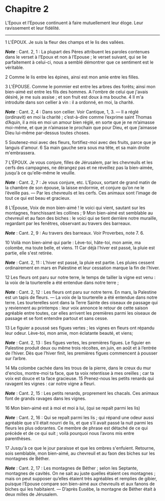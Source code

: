 # Chapitre 2

L’Epoux et l’Epouse continuent à faire mutuellement leur éloge.
Leur ravissement et leur fidélité.

***

1 L'ÉPOUX. Je suis la fleur des champs et le lis des vallées.

***Note*** :  Cant. 2, 1 : La plupart des Pères attribuent les paroles contenues dans le verset à l’Epoux et non à l’Epouse ; le verset suivant, qui se lie parfaitement à celui-ci, nous a semblé démontrer que ce sentiment est le véritable.


2 Comme le lis entre les épines, ainsi est mon amie entre les filles.


3 L'ÉPOUSE. Comme le pommier est entre les arbres des forêts; ainsi mon bien-aimé est entre les fils des hommes. A l'ombre de celui que j'avais désiré, je me suis assise ; et son fruit est doux à ma bouche. 4 Il m'a introduite dans son cellier à vin : il a ordonné, en moi, la charité.

***Note*** :  Cant. 2, 4 : Dans son cellier. Voir Cantique, 1, 3. ― Il a réglé (ordinavit) en moi la charité ; c’est-à-dire comme l’exprime saint Thomas d’Aquin, il a mis en moi un amour bien réglé, en sorte que je ne m’aimasse moi-même, et que je n’aimasse le prochain que pour Dieu, et que j’aimasse Dieu lui-même par-dessus toutes choses.

5 Soutenez-moi avec des fleurs, fortifiez-moi avec des fruits, parce que je languis d'amour. 6 Sa main gauche sera sous ma tête, et sa main droite m'embrassera.


7 L'ÉPOUX. Je vous conjure, filles de Jérusalem, par les chevreuils et les cerfs des campagnes, ne dérangez pas et ne réveillez pas la bien-aimée, jusqu'à ce qu'elle-même le veuille.

***Note*** :  Cant. 2, 7 : Je vous conjure, etc. L’Epoux, sortant de grand matin de la chambre de son épouse, la laisse endormie, et conjure qu’on ne le l’éveille pas. ― Par les chevreuils et les cerfs. Ces animaux sont l’image de tout ce qui est beau et gracieux.


8 L'Épouse, Voix de mon bien-aimé ! le voici qui vient, sautant sur les montagnes, franchissant les collines ; 9 Mon bien-aimé est semblable au chevreuil et au faon des biches : le voici qui se tient derrière notre muraille, regardant par les fenêtres, observant au travers des barreaux.

***Note*** :  Cant. 2, 9 : Au travers des barreaux. Voir Proverbes, note 7. 6.


10 Voilà mon bien-aimé qui parle : Lève-toi, hâte-toi, mon amie, ma colombe, ma toute belle, et viens. 11 Car déjà l'hiver est passé, la pluie est partie, elle s'est retirée.

***Note*** :  Cant. 2, 11 : L’hiver est passé, la pluie est partie. Les pluies cessent ordinairement en mars en Palestine et leur cessation marque la fin de l’hiver.

12 Les fleurs ont paru sur notre terre, le temps de tailler la vigne est venu : la voix de la tourterelle a été entendue dans notre terre ;

***Note*** :  Cant. 2, 12 : Les fleurs ont paru sur notre terre. En mars, la Palestine est un tapis de fleurs. ― La voix de la tourterelle a été entendue dans notre terre. Les tourterelles sont dans la Terre Sainte des oiseaux de passage qui y reviennent au printemps : leur voix annonce le retour de cette saison agréable entre toutes, car elles arrivent les premières parmi les oiseaux de passage et se font entendre partout et sans cesse.

13 Le figuier a poussé ses figues vertes ; les vignes en fleurs ont répandu leur odeur. Lève-toi, mon amie, mon éclatante beauté, et viens;

***Note*** :  Cant. 2, 13 : Ses figues vertes, les premières figues. Le figuier en Palestine produit deux ou même trois récoltes, en juin, en août et à l’entrée de l’hiver. Dès que l’hiver finit, les premières figues commencent à pousser sur l’arbre.

14 Ma colombe cachée dans les trous de la pierre, dans le creux du mur d'enclos, montre-moi ta face, que ta voix retentisse à mes oreilles ; car ta voix est douce et ta face gracieuse. 15 Prenez-nous les petits renards qui ravagent les vignes : car notre vigne a fleuri.

***Note*** :  Cant. 2, 15 : Les petits renards, proprement les chacals. Ces animaux font de grands ravages dans les vignes.


16 Mon bien-aimé est à moi et moi à lui, (qui se repaît parmi les lis)

***Note*** :  Cant. 2, 16 : Qui se repaît parmi les lis ; qui répand une odeur aussi agréable que s’il était nourri de lis, et que s’il avait passé la nuit parmi les fleurs les plus odorantes. Ce membre de phrase est détaché de ce qui précède et de ce qui suit ; voilà pourquoi nous l’avons mis entre parenthèses.

17 Jusqu'à ce que le jour paraisse et que les ombres s'enfuient. Retourne, sois semblable, mon bien-aimé, au chevreuil et au faon des biches sur les montagnes de Béther.

***Note*** :  Cant. 2, 17 : Les montagnes de Béther ; selon les Septante, montagnes de cavités. On ne sait au juste quelles étaient ces montagnes ; mais on peut supposer qu’elles étaient très agréables et remplies de gibier, puisque l’Epouse compare son bien-aimé aux chevreuils et aux fanons de biches qui les habitaient. ― D’après Eusèbe, la montagne de Béther était à deux milles de Jérusalem.

